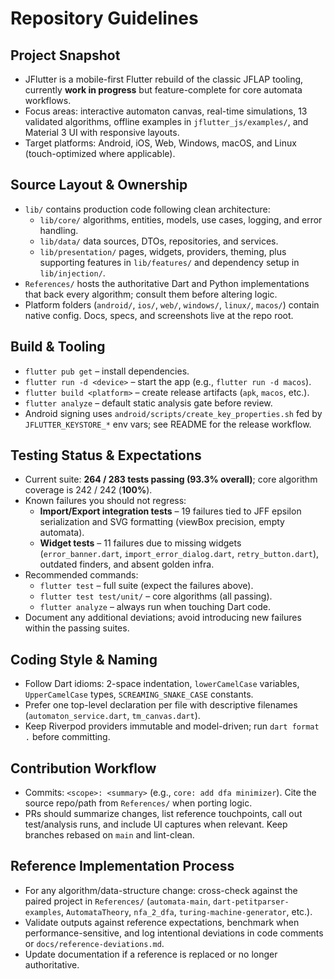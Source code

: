 # Repository Guidelines

## Project Snapshot
- JFlutter is a mobile-first Flutter rebuild of the classic JFLAP tooling, currently **work in progress** but feature-complete for core automata workflows.
- Focus areas: interactive automaton canvas, real-time simulations, 13 validated algorithms, offline examples in `jflutter_js/examples/`, and Material 3 UI with responsive layouts.
- Target platforms: Android, iOS, Web, Windows, macOS, and Linux (touch-optimized where applicable).

## Source Layout & Ownership
- `lib/` contains production code following clean architecture:
  - `lib/core/` algorithms, entities, models, use cases, logging, and error handling.
  - `lib/data/` data sources, DTOs, repositories, and services.
  - `lib/presentation/` pages, widgets, providers, theming, plus supporting features in `lib/features/` and dependency setup in `lib/injection/`.
- `References/` hosts the authoritative Dart and Python implementations that back every algorithm; consult them before altering logic.
- Platform folders (`android/`, `ios/`, `web/`, `windows/`, `linux/`, `macos/`) contain native config. Docs, specs, and screenshots live at the repo root.

## Build & Tooling
- `flutter pub get` – install dependencies.
- `flutter run -d <device>` – start the app (e.g., `flutter run -d macos`).
- `flutter build <platform>` – create release artifacts (`apk`, `macos`, etc.).
- `flutter analyze` – default static analysis gate before review.
- Android signing uses `android/scripts/create_key_properties.sh` fed by `JFLUTTER_KEYSTORE_*` env vars; see README for the release workflow.

## Testing Status & Expectations
- Current suite: **264 / 283 tests passing (93.3% overall)**; core algorithm coverage is 242 / 242 (**100%**).
- Known failures you should not regress:
  - **Import/Export integration tests** – 19 failures tied to JFF epsilon serialization and SVG formatting (viewBox precision, empty automata).
  - **Widget tests** – 11 failures due to missing widgets (`error_banner.dart`, `import_error_dialog.dart`, `retry_button.dart`), outdated finders, and absent golden infra.
- Recommended commands:
  - `flutter test` – full suite (expect the failures above).
  - `flutter test test/unit/` – core algorithms (all passing).
  - `flutter analyze` – always run when touching Dart code.
- Document any additional deviations; avoid introducing new failures within the passing suites.

## Coding Style & Naming
- Follow Dart idioms: 2-space indentation, `lowerCamelCase` variables, `UpperCamelCase` types, `SCREAMING_SNAKE_CASE` constants.
- Prefer one top-level declaration per file with descriptive filenames (`automaton_service.dart`, `tm_canvas.dart`).
- Keep Riverpod providers immutable and model-driven; run `dart format .` before committing.

## Contribution Workflow
- Commits: `<scope>: <summary>` (e.g., `core: add dfa minimizer`). Cite the source repo/path from `References/` when porting logic.
- PRs should summarize changes, list reference touchpoints, call out test/analysis runs, and include UI captures when relevant. Keep branches rebased on `main` and lint-clean.

## Reference Implementation Process
- For any algorithm/data-structure change: cross-check against the paired project in `References/` (`automata-main`, `dart-petitparser-examples`, `AutomataTheory`, `nfa_2_dfa`, `turing-machine-generator`, etc.).
- Validate outputs against reference expectations, benchmark when performance-sensitive, and log intentional deviations in code comments or `docs/reference-deviations.md`.
- Update documentation if a reference is replaced or no longer authoritative.
